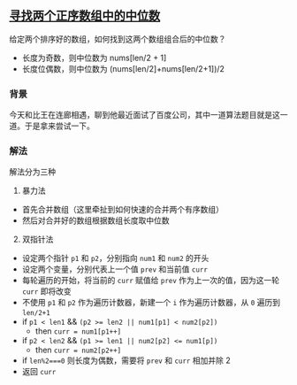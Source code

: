 ## [寻找两个正序数组中的中位数](https://leetcode-cn.com/problems/median-of-two-sorted-arrays/)

给定两个排序好的数组，如何找到这两个数组组合后的中位数？

- 长度为奇数，则中位数为 nums[len/2 + 1]
- 长度位偶数，则中位数为 (nums[len/2]+nums[len/2+1])/2

### 背景

今天和比王在连廊相遇，聊到他最近面试了百度公司，其中一道算法题目就是这一道。于是拿来尝试一下。

### 解法

解法分为三种

1. 暴力法

- 首先合并数组（这里牵扯到如何快速的合并两个有序数组）
- 然后对合并好的数组根据数组长度取中位数

2. 双指针法

- 设定两个指针 `p1` 和 `p2`，分别指向 `num1` 和 `num2` 的开头
- 设定两个变量，分别代表上一个值 `prev` 和当前值 `curr`
- 每轮遍历的开始，将当前的 `curr` 赋值给 `prev` 作为上一次的值，因为这一轮 `curr` 即将改变
- 不使用 `p1` 和 `p2` 作为遍历计数器，新建一个 `i` 作为遍历计数器，从 `0` 遍历到 `len/2+1`
- if `p1 < len1` && `(p2 >= len2 || num1[p1] < num2[p2])`
  - then `curr = num1[p1++]`
- if `p2 < len2` && `(p1 >= len1 || num2[p2] <= num1[p])`
  - then `curr = num2[p2++]`
- if `len%2===0` 则长度为偶数，需要将 `prev` 和 `curr` 相加并除 2
- 返回 `curr`
